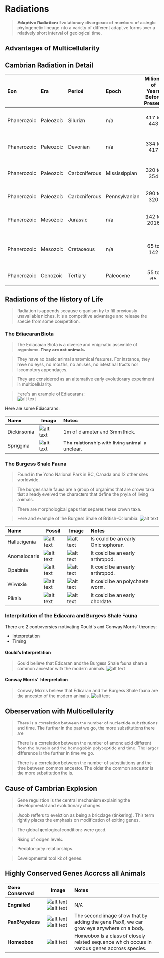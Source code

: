 # Radiations

>  __Adaptive Radiation:__ Evolutionary divergence of members of a single phylogenetic lineage into a variety of different adaptive forms over a relatively short interval of geological time.

## Advantages of Multicellularity




## Cambrian Radiation in Detail


| Eon | Era | Period | Epoch | Milions of Years Before Present | Duration in Millions of Years | Major Organic Events |
|:----|:----|:-------|:------|:-------------------------------:|:-----------------------------:|:---------------------|
| Phanerozoic | Paleozoic | Silurian | n/a | 417 to 443 | 26 | First land plants. First land invertebrate. |
| Phanerozoic | Paleozoic | Devonian | n/a | 334 to 417 | 63 | Rise of fishes. First land vertebrate. |
| Phanerozoic | Paleozoic | Carboniferous | Mississippian | 320 to 354 | 34 | Development of amphibians and insects. |
| Phanerozoic | Paleozoic | Carboniferous | Pennsylvanian | 290 to 320 | 30 | Appearance of early reptiles. |
| Phanerozoic | Mesozoic | Jurassic | n/a | 142 to 2016 | 64 | Rise of giant dinosaurs. Appearance of birds. |
| Phanerozoic | Mesozoic | Cretaceous | n/a | 65 to 142 | 77 | Extinction of dinosaurs. First flowering plants. |
| Phanerozoic | Cenozoic | Tertiary | Paleocene | 55 to 65 | 10 | Radiation of primitive mammals. |


## Radiations of the History of Life

  > Radiation is appends because organism try to fill previously unavailable niches. It is a competitive advantage and release the specie from some competition.
  
  
### The Ediacaran Biota

  > The Ediacaran Biota is a diverse and enigmatic assemble of organisms. __They are not animals.__
  
  > They have no basic animal anatomical features. For instance, they have no eyes, no mouths, no anuses, no intestinal tracts nor locomotory appendages.
  
  > They are considered as an alternative early evolutionary experiment in multicellularity.

  > Here's an example of Ediacarans:  
  ![alt text](lecture_data/ediacaran.png "Softbodied animals found in the Ediacaran tidal of south Australia.")
  
Here are some Ediacarans:

|     Name    | Image | Notes |
|:------------|-------|:------|
| Dickinsonia | ![alt text](lecture_data/Dickinsonia.png "Dickinsonia Fossil") | 1m of diameter and 3mm thick. |
| Spriggina | ![alt text](lecture_data/Spriggina.png "Spriggina Fossil") | The relationship with living animal is unclear. |


### The Burgess Shale Fauna

  > Found in the Yoho National Park in BC, Canada and 12 other sites worldwide.
  
  > The burges shale fauna are a group of organims that are crown taxa that already evelved the characters that define the phyla of living animals.
  
  > There are morphological gaps that separes these crown taxa.
  
  > Here and example of the Burgess Shale of British-Columbia:
  ![alt text](lecture_data/burgess.png "Example of the Burgess Shale of BC")
  
|     Name    | Fossil | Image | Notes |
|:------------|--------|-------|:------|
| Hallucigenia | ![alt text](lecture_data/fossil_hallucigenia.png "Fossil of an Hallucigenia") | ![alt text](lecture_data/hallucigenia.png "Hallucigenia") | Is could be an early Onichophoran. |
| Anomalocaris | ![alt text](lecture_data/fossil_anomalocaris.png "Fossil of an Anomalocaris") | ![alt text](lecture_data/Anomalocaris.png "Anomalocaris") | It could be an early arthropod. |
| Opabinia | ![alt text](lecture_data/fossil_Opabinia.png "Fossil of an Opabinia") | ![alt text](lecture_data/Opabinia.png "Opabinia") | It could be an early arthropod. |
| Wiwaxia | ![alt text](lecture_data/fossil_Wiwaxia.png "Fossil of an Wiwaxia") | ![alt text](lecture_data/Wiwaxia.png "Wiwaxia") | It could be an polychaete worm. |
| Pikaia | ![alt text](lecture_data/fossil_Pikaia.png "Fossil of an Pikaia") | ![alt text](lecture_data/Pikaia.png "Wiwaxia") | It could be an early chordate. |


### Interpritation of the Ediacara and Burgess Shale Fauna

There are 2 controversies motivating Gould's and Conway Morris' theories:

  * Interpretation
  * Timing

#### Gould's Interpretation

  > Gould believe that Edicaran and the Burgess Shale fauna share a common ancestor with the modern animals. 
  ![alt text](lecture_data/gould.png "Gould's interpretation")
  
  
#### Conway Morris' Interpretation

  > Conway Morris believe that Edicaran and the Burgess Shale fauna are the ancestor of the modern animals. 
  ![alt text](lecture_data/conway.png "Conway Morris' interpretation")


## Oberservation with Multicellularity

  > There is a correlation between the number of nucleotide substitutions and time. The further in the past we go, the more substitutions there are
  
  > There is a correlation between the number of amono acid different from the humain and the hemoglobin polypeptide and time. The larger difference is the further in time we go.
  
  > There is a correlation between the number of substitutions and the time between common ancestor. The older the common ancestor is the more substitution the is.
  
  
## Cause of Cambrian Explosion

  > Gene regulation is the central mechanism explaining the developmental and evolutionary changes.
  
  > Jacob reffers to evelotion as being a bricolage (tinkering). This term rightly places the emphasis on modification of exiting genes.
  
  > The global geological conditions were good.
  
  > Rising of oxigen levels.
  
  > Predator-prey relationships.
  
  > Developmental tool kit of genes.
  
  
## Highly Conserved Genes Accross all Animals


| Gene Conserved | Image | Notes |
|:---------------|-------|:------|
| __Engrailed__ | ![alt text](lecture_data/engrailed_1.png "Engrailed") ![alt text](lecture_data/engrailed_2.png "Engrailed") | N/A |
| __Pax6/eyeless__ | ![alt text](lecture_data/pax6.png "Pax6") ![alt text](lecture_data/pax6_2.png "Pax6") | The second image show that by adding the gene Pax6, we can grow eye anywhere on a body. |
| __Homeobox__ | ![alt text](lecture_data/homeobox.png "Pax6") | Homeobox is a class of closely related sequence which occurs in various genes accross species. |





















